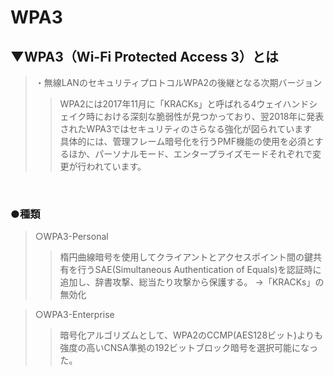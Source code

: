 # WPA3

## ▼WPA3（Wi-Fi Protected Access 3）とは
>・無線LANのセキュリティプロトコルWPA2の後継となる次期バージョン<br>
>>WPA2には2017年11月に「KRACKs」と呼ばれる4ウェイハンドシェイク時における深刻な脆弱性が見つかっており、翌2018年に発表されたWPA3ではセキュリティのさらなる強化が図られています<br>
>>具体的には、管理フレーム暗号化を行うPMF機能の使用を必須とするほか、パーソナルモード、エンタープライズモードそれぞれで変更が行われています。<br>
<br>

### ●種類
>○WPA3-Personal<br>
>>楕円曲線暗号を使用してクライアントとアクセスポイント間の鍵共有を行うSAE(Simultaneous Authentication of Equals)を認証時に追加し、辞書攻撃、総当たり攻撃から保護する。
>>→「KRACKs」の無効化<br>

>○WPA3-Enterprise<br>
>>暗号化アルゴリズムとして、WPA2のCCMP(AES128ビット)よりも強度の高いCNSA準拠の192ビットブロック暗号を選択可能になった。<br>
<br>
